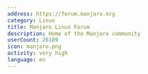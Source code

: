 ```yaml
---
address: https://forum.manjaro.org
category: Linux
title: Manjaro Linux Forum
description: Home of the Manjaro community
userCount: 26189
icon: manjaro.png
activity: very high
language: en
---
```

